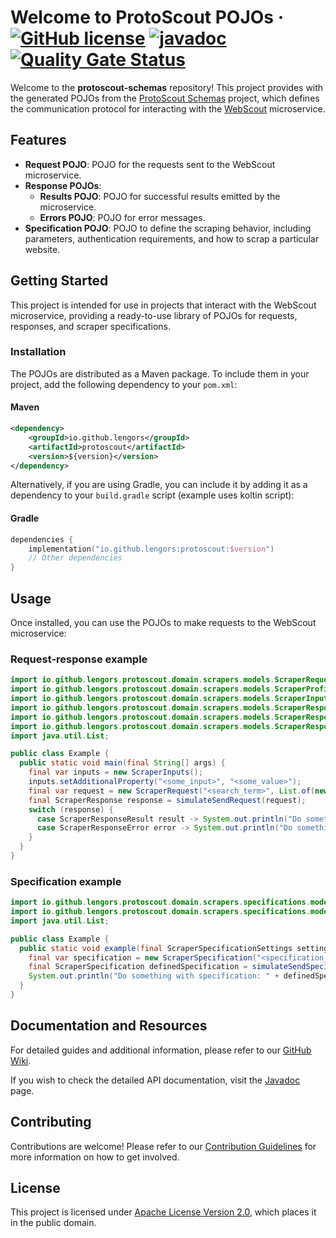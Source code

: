# Welcome to ProtoScout POJOs &middot; [![GitHub license](https://img.shields.io/github/license/lengors/protoscout-pojos?color=blue)](https://github.com/lengors/protoscout-pojos/blob/main/LICENSE) [![javadoc](https://javadoc.io/badge2/io.github.lengors/protoscout/javadoc.svg)](https://javadoc.io/doc/io.github.lengors/protoscout) [![Quality Gate Status](https://sonarcloud.io/api/project_badges/measure?project=lengors_protoscout-pojos&metric=alert_status)](https://sonarcloud.io/summary/new_code?id=lengors_protoscout-pojos)

Welcome to the **protoscout-schemas** repository! This project provides with the generated POJOs from the [ProtoScout Schemas](https://github.com/lengors/protoscout-schemas) project, which defines the communication protocol for interacting with the [WebScout](https://github.com/lengors/webscout) microservice.


## Features

- **Request POJO**: POJO for the requests sent to the WebScout microservice.
- **Response POJOs**:
    - **Results POJO**: POJO for successful results emitted by the microservice.
    - **Errors POJO**: POJO for error messages.
- **Specification POJO**: POJO to define the scraping behavior, including parameters, authentication requirements, and how to scrap a particular website.

## Getting Started

This project is intended for use in projects that interact with the WebScout microservice, providing a ready-to-use library of POJOs for requests, responses, and scraper specifications.

### Installation

The POJOs are distributed as a Maven package. To include them in your project, add the following dependency to your `pom.xml`:

#### Maven

```xml
<dependency>
    <groupId>io.github.lengors</groupId>
    <artifactId>protoscout</artifactId>
    <version>${version}</version>
</dependency>
```

Alternatively, if you are using Gradle, you can include it by adding it as a dependency to your `build.gradle` script (example uses koltin script):

#### Gradle

```kotlin
dependencies {
    implementation("io.github.lengors:protoscout:$version")
    // Other dependencies
}
```

## Usage

Once installed, you can use the POJOs to make requests to the WebScout microservice:

### Request-response example

```java
import io.github.lengors.protoscout.domain.scrapers.models.ScraperRequest;
import io.github.lengors.protoscout.domain.scrapers.models.ScraperProfile;
import io.github.lengors.protoscout.domain.scrapers.models.ScraperInputs;
import io.github.lengors.protoscout.domain.scrapers.models.ScraperResponse;
import io.github.lengors.protoscout.domain.scrapers.models.ScraperResponseResult;
import io.github.lengors.protoscout.domain.scrapers.models.ScraperResponseError;
import java.util.List;

public class Example {
  public static void main(final String[] args) {
    final var inputs = new ScraperInputs();
    inputs.setAdditionalProperty("<some_input>", "<some_value>");
    final var request = new ScraperRequest("<search_term>", List.of(new ScraperProfile("<specification_name>", inputs)));
    final ScraperResponse response = simulateSendRequest(request);
    switch (response) {
      case ScraperResponseResult result -> System.out.println("Do something with result: " + result);
      case ScraperResponseError error -> System.out.println("Do something with error: " + error);
    }
  }
}
```

### Specification example

```java
import io.github.lengors.protoscout.domain.scrapers.specifications.models.ScraperSpecification;
import io.github.lengors.protoscout.domain.scrapers.specifications.models.ScraperSpecificationSettings;
import java.util.List;

public class Example {
  public static void example(final ScraperSpecificationSettings settings) {
    final var specification = new ScraperSpecification("<specification_name>", settings, List.of());
    final ScraperSpecification definedSpecification = simulateSendSpecification(request);
    System.out.println("Do something with specification: " + definedSpecification);
  }
}
```

## Documentation and Resources

For detailed guides and additional information, please refer to our [GitHub Wiki](https://github.com/lengors/protoscout-pojos/wiki).

If you wish to check the detailed API documentation, visit the [Javadoc](https://javadoc.io/doc/io.github.lengors/protoscout) page.

## Contributing

Contributions are welcome! Please refer to our [Contribution Guidelines](./CONTRIBUTING.md) for more information on how to get involved.

## License

This project is licensed under [Apache License Version 2.0](./LICENSE), which places it in the public domain.
